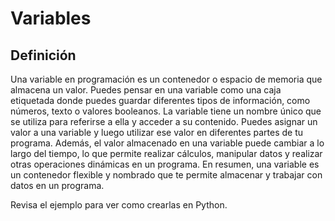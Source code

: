 # Variables

## Definición

Una variable en programación es un contenedor o espacio de memoria que almacena un valor. Puedes pensar en una variable como una caja etiquetada donde puedes guardar diferentes tipos de información, como números, texto o valores booleanos. La variable tiene un nombre único que se utiliza para referirse a ella y acceder a su contenido. Puedes asignar un valor a una variable y luego utilizar ese valor en diferentes partes de tu programa. Además, el valor almacenado en una variable puede cambiar a lo largo del tiempo, lo que permite realizar cálculos, manipular datos y realizar otras operaciones dinámicas en un programa. En resumen, una variable es un contenedor flexible y nombrado que te permite almacenar y trabajar con datos en un programa.

Revisa el ejemplo para ver como crearlas en Python.
